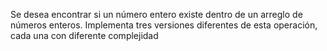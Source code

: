 Se desea encontrar si un número entero existe dentro de un arreglo de números enteros.
Implementa tres versiones diferentes de esta operación, cada una con diferente complejidad
